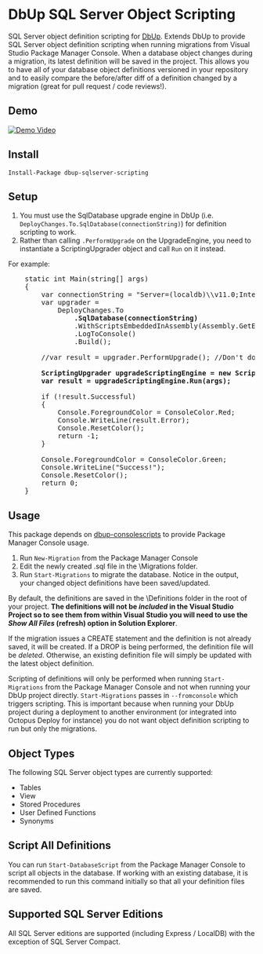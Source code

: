 # DbUp SQL Server Object Scripting
SQL Server object definition scripting for [DbUp](http://dbup.github.io/).  Extends DbUp to provide SQL Server object definition scripting when running migrations from Visual Studio Package Manager Console.  When a database object changes during a migration, its latest definition will be saved in the project.  This allows you to have all of your database object definitions versioned in your repository and to easily compare the before/after diff of a definition changed by a migration (great for pull request / code reviews!).   

## Demo

[![Demo Video](http://img.youtube.com/vi/2uMsVl_Zk6Y/0.jpg)](https://www.youtube.com/watch?v=2uMsVl_Zk6Y)

## Install
    Install-Package dbup-sqlserver-scripting

## Setup

1. You must use the SqlDatabase upgrade engine in DbUp (i.e. `DeployChanges.To.SqlDatabase(connectionString)`) for definition scripting to work.
2. Rather than calling `.PerformUpgrade` on the UpgradeEngine, you need to instantiate a ScriptingUpgrader object and call `Run` on it instead.

For example:
<pre>
    static int Main(string[] args)
    {
        var connectionString = "Server=(localdb)\\v11.0;Integrated Security=true;AttachDbFileName=C:\\Users\\johndoe\\DbUpTest.mdf;";
        var upgrader =
            DeployChanges.To
                <strong>.SqlDatabase(connectionString)</strong>
                .WithScriptsEmbeddedInAssembly(Assembly.GetExecutingAssembly())
                .LogToConsole()
                .Build();

        //var result = upgrader.PerformUpgrade(); //Don't do this!  Do the following instead.

        <strong>ScriptingUpgrader upgradeScriptingEngine = new ScriptingUpgrader(upgrader);</strong>
        <strong>var result = upgradeScriptingEngine.Run(args);</strong>

        if (!result.Successful)
        {
            Console.ForegroundColor = ConsoleColor.Red;
            Console.WriteLine(result.Error);
            Console.ResetColor();
            return -1;
        }

        Console.ForegroundColor = ConsoleColor.Green;
        Console.WriteLine("Success!");
        Console.ResetColor();
        return 0;
    }
</pre>
## Usage
This package depends on [dbup-consolescripts](https://github.com/bradyholt/dbup-consolescripts) to provide Package Manager Console usage.

1. Run `New-Migration` from the Package Manager Console
2. Edit the newly created .sql file in the \Migrations folder.
3. Run `Start-Migrations` to migrate the database.  Notice in the output, your changed object definitions have been saved/updated.

By default, the definitions are saved in the \Definitions folder in the root of your project.  **The definitions will not be *included* in the Visual Studio Project so to see them from within Visual Studio you will need to use the *Show All Files* (refresh) option in Solution Explorer**.

If the migration issues a CREATE statement and the definition is not already saved, it will be created.  If a DROP is being performed, the definition file will be *deleted*.  Otherwise, an existing definition file will simply be updated with the latest object definition.

Scripting of definitions will only be performed when running `Start-Migrations` from the Package Manager Console and not when running your DbUp project directly.  `Start-Migrations` passes in `--fromconsole` which triggers scripting.  This is important because when running your DbUp project during a deployment to another environment (or integrated into Octopus Deploy for instance) you do not want object definition scripting to run but only the migrations.

## Object Types
The following SQL Server object types are currently supported:

* Tables
* View
* Stored Procedures
* User Defined Functions
* Synonyms

## Script All Definitions
You can run `Start-DatabaseScript` from the Package Manager Console to script all objects in the database.  If working with an existing database, it is recommended to run this command initially so that all your definition files are saved.  

## Supported SQL Server Editions
All SQL Server editions are supported (including Express / LocalDB) with the exception of SQL Server Compact. 
